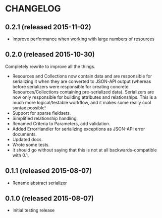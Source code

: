 # CHANGELOG

## 0.2.1 (released 2015-11-02)

- Improve performance when working with large numbers of resources

## 0.2.0 (released 2015-10-30)

Completely rewrite to improve all the things.

- Resources and Collections now contain data and are responsible for serializing it when they are converted to JSON-API output (whereas before serializers were responsible for creating concrete Resources/Collections containing pre-serialized data). Serializers are now only responsible for building attributes and relationships. This is a much more logical/testable workflow, and it makes some really cool syntax possible!
- Support for sparse fieldsets.
- Simplified relationship handling.
- Renamed Criteria to Parameters, add validation.
- Added ErrorHandler for serializing exceptions as JSON-API error documents.
- Updated docs.
- Wrote some tests.
- It should go without saying that this is not at all backwards-compatible with 0.1.

## 0.1.1 (released 2015-08-07)

- Rename abstract serializer

## 0.1.0 (released 2015-08-07)

- Initial testing release
